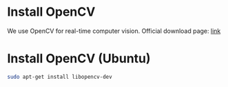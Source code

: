 # Install OpenCV

We use OpenCV for real-time computer vision. Official download page: [link](http://opencv.org/)

# Install OpenCV (Ubuntu)

```bash
sudo apt-get install libopencv-dev
```
